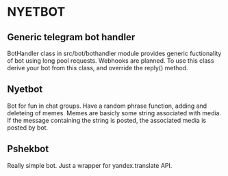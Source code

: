 # NYETBOT

## Generic telegram bot handler
BotHandler class in src/bot/bothandler module provides generic fuctionality of bot using long pool requests. Webhooks are planned. To use this class derive your bot from this class, and override the reply() method.

## Nyetbot
Bot for fun in chat groups. Have a random phrase function, adding and deleteing of memes. Memes are basicly some string associated with media. If the message containing the string is posted, the associated media is posted by bot.

## Pshekbot
Really simple bot. Just a wrapper for yandex.translate API.
